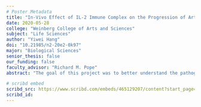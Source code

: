 ```yaml
---
# Poster Metadata
title: "In-Vivo Effect of IL-2 Immune Complex on the Progression of Arthritis in Mouse Model"
date: 2020-05-28
college: "Weinberg College of Arts and Sciences"
subject: "Life Sciences"
author: "Yiwei Hang"
doi: "10.21985/n2-20e2-0k97"
major: "Biological Sciences"
senior_thesis: false
our_funding: false
faculty_advisor: "Richard M. Pope"
abstract: "The goal of this project was to better understand the pathogenesis behind rheumatoid arthritis(RA), an autoimmune disorder that primarily affects the joints. Despite affecting around 1.3 million people in the United States, its causes are not well­-understood. Previous research at Pope Lab indicated that when compared to the healthy controls, the knock­out HUPO mouse model displayed significantly decreased regulatory T cells (Tregs). This deficiency, however, could be restored in­-vitro via administration of recombinant IL­-2. When IL-­2 was bound by its monoclonal antibody, the resulting complex (IL­-2C) had higher biological activity. Because Tregs generally act to suppress autoreactive T cells that can lead to inflammation, a symptom of RA, the effect of stimulating Treg differentiation through IL-­2C on RA severity was investigated. Both HUPO and control mice with mild RA-­like symptoms were chosen and received either PBS, PAP or IL­-2C treatment on an established schedule. Clinical score was assessed weekly to track changes. Half of the mice was harvested at week 3, and the remaining at week 6 for flow cytometry and ankle histology. The result showed that the difference in change in inflammation at week 6 was significant between IL­-2C and PBS treated HUPO mice. In addition, HUPO mice treated with IL­-2C had higher %Treg in CD4+ cells. This was promising because it highlighted the potential role of Treg in the proliferation of RA. In the future, this experiment can be replicated with longer treatment time to determine whether the observed effect will diminish."

# scribd embed
scribd_src: https://www.scribd.com/embeds/465129207/content?start_page=1&view_mode=scroll&access_key=key-ya1CtvHVluDKLC8Qvuxl
scribd_id:
---
```

